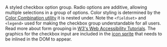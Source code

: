 A styled checkbox option group. Radio options are additive, allowing multiple selections in a group of options. Color styling is determined by the [Color Combination utility](/colors) it is nested under. Note the `<fieldset>` and `<legend>` used for making the checkbox group understandable for all users. Read more about form grouping in [W3's Web Accessibility Tutorials](https://www.w3.org/WAI/tutorials/forms/grouping/). The graphics for the checkbox input are included in the [icon sprite](icons#heading-icon-usage) that needs to be inlined in the DOM to appear.